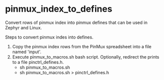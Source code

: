 # pinmux_index_to_defines
Convert rows of pinmux index into pinmux defines that can be used in Zephyr
and Linux.

Steps to convert pinmux indes into defines.
1. Copy the pinmux index rows from the PinMux spreadsheet into a file
named 'input'.
2. Execute pinmux_to_macros.sh bash script. Optionally, redirect the
prints to a file pinctrl_defines.h.
   * sh pinmux_to_macros.sh
   * sh pinmux_to_macros.sh > pinctrl_defines.h

